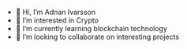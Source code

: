 - 👋 Hi, I’m Adnan Ivarsson
- 👀 I’m interested in Crypto
- 🌱 I’m currently learning blockchain technology
- 💞️ I’m looking to collaborate on interesting projects

<!---
adnanivar/adnanivar is a ✨ special ✨ repository because its `README.md` (this file) appears on your GitHub profile.
You can click the Preview link to take a look at your changes.
--->
